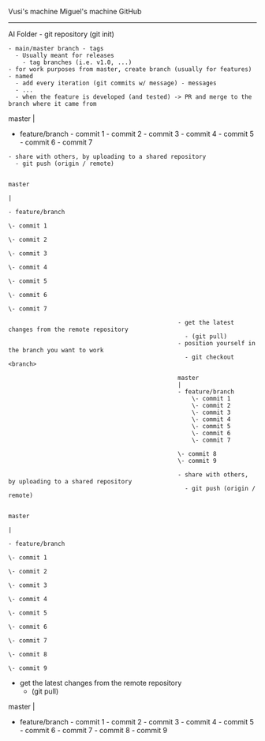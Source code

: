 
Vusi's machine                                       Miguel's machine                        GitHub
_______________                                      _______________                         _______________


AI Folder
    - git repository (git init)

    - main/master branch - tags
      - Usually meant for releases
        - tag branches (i.e. v1.0, ...)
    - for work purposes from master, create branch (usually for features) - named
      - add every iteration (git commits w/ message) - messages
      - ...
      - when the feature is developed (and tested) -> PR and merge to the branch where it came from

master
   |
   - feature/branch
     \- commit 1
     \- commit 2
     \- commit 3
     \- commit 4
     \- commit 5
     \- commit 6
     \- commit 7

    - share with others, by uploading to a shared repository
      - git push (origin / remote)

                                                                                                master
                                                                                                |
                                                                                                - feature/branch
                                                                                                    \- commit 1
                                                                                                    \- commit 2
                                                                                                    \- commit 3
                                                                                                    \- commit 4
                                                                                                    \- commit 5
                                                                                                    \- commit 6
                                                                                                    \- commit 7

                                                    - get the latest changes from the remote repository
                                                      - (git pull)
                                                    - position yourself in the branch you want to work
                                                      - git checkout <branch>

                                                    master
                                                    |
                                                    - feature/branch
                                                        \- commit 1
                                                        \- commit 2
                                                        \- commit 3
                                                        \- commit 4
                                                        \- commit 5
                                                        \- commit 6
                                                        \- commit 7
                                                    
                                                    \- commit 8
                                                    \- commit 9

                                                    - share with others, by uploading to a shared repository
                                                      - git push (origin / remote)

                                                                                                master
                                                                                                |
                                                                                                - feature/branch
                                                                                                    \- commit 1
                                                                                                    \- commit 2
                                                                                                    \- commit 3
                                                                                                    \- commit 4
                                                                                                    \- commit 5
                                                                                                    \- commit 6
                                                                                                    \- commit 7
                                                                                                    \- commit 8
                                                                                                    \- commit 9

- get the latest changes from the remote repository
  - (git pull)

master
|
- feature/branch
    \- commit 1
    \- commit 2
    \- commit 3
    \- commit 4
    \- commit 5
    \- commit 6
    \- commit 7
    \- commit 8
    \- commit 9
